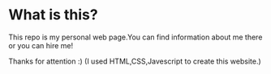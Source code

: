 # What is this?

This repo is my personal web page.You can find information about me there or you can hire me!

Thanks for attention :)
(I used HTML,CSS,Javescript to create this website.) 
